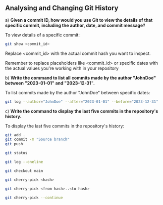 ## Analysing and Changing Git History

a) **Given a commit ID, how would you use Git to view the details of that specific commit, including the author, date, and commit message?** 

To view details of a specific commit:

```bash
git show <commit_id>
```

Replace <commit_id> with the actual commit hash you want to inspect.

Remember to replace placeholders like <commit_id> or specific dates with the actual values you're working with in your repository

b) **Write the command to list all commits made by the author "JohnDoe" between "2023-01-01" and "2023-12-31".**

To list commits made by the author "JohnDoe" between specific dates:

```bash
git log --author="JohnDoe" --after="2023-01-01" --before="2023-12-31"
```

c) **Write the command to display the last five commits in the repository's history.**

To display the last five commits in the repository's history:

```bash
git add .
git commit -m "Source branch"
git push
```

```bash
git status
```

```bash
git log --oneline
```

```bash
git checkout main
```


```bash
git cherry-pick <hash>
```

```bash
git cherry-pick <from hash>..<to hash>
```

```bash
git cherry-pick --continue
```